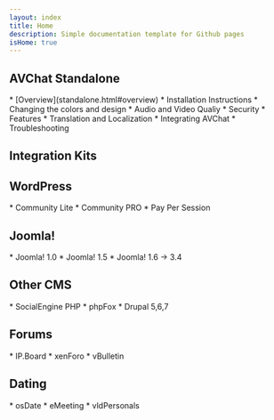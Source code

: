 ```yaml
---
layout: index
title: Home
description: Simple documentation template for Github pages
isHome: true
---
```


<section class="bs-docs-section" markdown="1">
  <h1 id="overview" class="page-header">AVChat Standalone</h1>
  * [Overview](standalone.html#overview)
  * Installation Instructions
  * Changing the colors and design
  * Audio and Video Qualiy
  * Security
  * Features
  * Translation and Localization
  * Integrating AVChat
  * Troubleshooting
</section>


<section class="bs-docs-section" markdown="1">
  <h1 id="installation" class="page-header">Integration Kits</h1>
  <h2 id="wordpress">WordPress</h2>
  * Community Lite
  * Community PRO
  * Pay Per Session
  <h2 id="joomla">Joomla!</h2>
  * Joomla! 1.0
  * Joomla! 1.5
  * Joomla! 1.6 -> 3.4
  <h2 id="socialengine,phpfox,drupal">Other CMS</h2>
  * SocialEngine PHP
  * phpFox
  * Drupal 5,6,7
  <h2 id="forums">Forums</h2>
  * IP.Board
  * xenForo
  * vBulletin
  <h2 id="dating">Dating</h2>
  * osDate
  * eMeeting
  * vldPersonals
</section>
